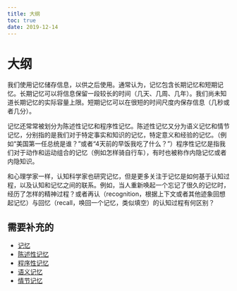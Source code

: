 ```yaml
---
title: 大纲
toc: true
date: 2019-12-14
---
```

# 大纲

我们使用记忆储存信息，以供之后使用。通常认为，记忆包含长期记忆和短期记忆。长期记忆可以将信息保留一段较长的时间（几天、几周、几年）。我们尚未知道长期记忆的实际容量上限。短期记忆可以在很短的时间尺度内保存信息（几秒或者几分）。

记忆还常常被划分为陈述性记忆和程序性记忆。陈述性记忆又分为语义记忆和情节记忆，分别指的是我们对于特定事实和知识的记忆，特定意义和经验的记忆。（例如“美国第一任总统是谁？”或者“4天前的早饭我吃了什么？”）程序性记忆是指我们对于动作和运动组合的记忆（例如怎样骑自行车），有时也被称作内隐记忆或者内隐知识。

和心理学家一样，认知科学家也研究记忆，但是更多关注于记忆是如何基于认知过程，以及认知和记忆之间的联系。例如，当人重新唤起一个忘记了很久的记忆时，经历了怎样的精神过程？或者再认（recognition，根据上下文或者其他迹象回想起记忆）与回忆（recall，唤回一个记忆，类似填空）的认知过程有何区别？



## 需要补充的

- [记忆](https://zh.wikipedia.org/wiki/记忆)
- [陈述性记忆](https://zh.wikipedia.org/wiki/陈述性记忆)
- [程序性记忆](https://zh.wikipedia.org/wiki/程序性记忆)
- [语义记忆](https://zh.wikipedia.org/wiki/语义记忆)
- [情节记忆](https://zh.wikipedia.org/wiki/情节记忆)
